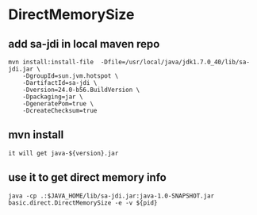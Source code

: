 
# DirectMemorySize

## add sa-jdi in local maven repo
    mvn install:install-file  -Dfile=/usr/local/java/jdk1.7.0_40/lib/sa-jdi.jar \
        -DgroupId=sun.jvm.hotspot \
        -DartifactId=sa-jdi \
        -Dversion=24.0-b56.BuildVersion \
        -Dpackaging=jar \
        -DgeneratePom=true \
        -DcreateChecksum=true
## mvn install
    it will get java-${version}.jar
## use it to get direct memory info
    java -cp .:$JAVA_HOME/lib/sa-jdi.jar:java-1.0-SNAPSHOT.jar basic.direct.DirectMemorySize -e -v ${pid}
